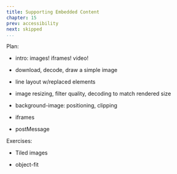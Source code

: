 ```yaml
---
title: Supporting Embedded Content
chapter: 15
prev: accessibility
next: skipped
...
```



Plan:

* intro: images! iframes! video!

* download, decode, draw a simple image

* line layout w/replaced elements

* image resizing, filter quality, decoding to match rendered size

* background-image: positioning, clipping

* iframes

* postMessage

Exercises:

* Tiled images

* object-fit

